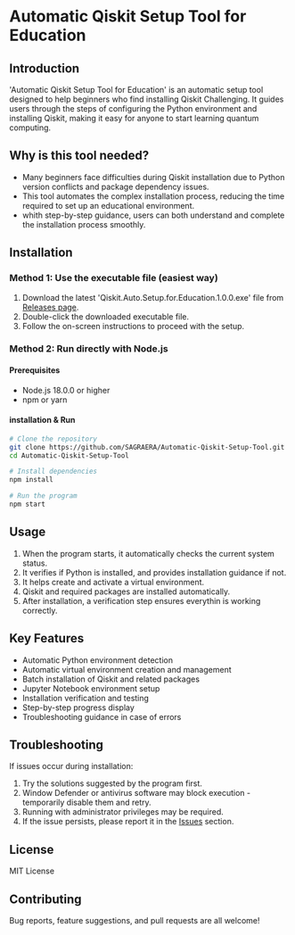 # Automatic Qiskit Setup Tool for Education

## Introduction

'Automatic Qiskit Setup Tool for Education' is an automatic setup tool designed to help beginners who find installing Qiskit Challenging. It guides users through the steps of configuring the Python environment and installing Qiskit, making it easy for anyone to start learning quantum computing.

## Why is this tool needed?

- Many beginners face difficulties during Qiskit installation due to Python version conflicts and package dependency issues.
- This tool automates the complex installation process, reducing the time required to set up an educational environment.
- whith step-by-step guidance, users can both understand and complete the installation process smoothly.

## Installation

### Method 1: Use the executable file (easiest way)

1. Download the latest 'Qiskit.Auto.Setup.for.Education.1.0.0.exe' file from [Releases page](https://github.com/SAGRAERA/Automatic-Qiskit-Setup-Tool/releases/tag/v1.0.0).
2. Double-click the downloaded executable file.
3. Follow the on-screen instructions to proceed with the setup.

### Method 2: Run directly with Node.js

#### Prerequisites

- Node.js 18.0.0 or higher
- npm or yarn

#### installation & Run

```bash
# Clone the repository
git clone https://github.com/SAGRAERA/Automatic-Qiskit-Setup-Tool.git
cd Automatic-Qiskit-Setup-Tool

# Install dependencies
npm install

# Run the program
npm start
```

## Usage

1. When the program starts, it automatically checks the current system status.
2. It verifies if Python is installed, and provides installation guidance if not.
3. It helps create and activate a virtual environment.
4. Qiskit and required packages are installed automatically.
5. After installation, a verification step ensures everythin is working correctly.

## Key Features

- Automatic Python environment detection
- Automatic virtual environment creation and management
- Batch installation of Qiskit and related packages
- Jupyter Notebook environment setup
- Installation verification and testing
- Step-by-step progress display
- Troubleshooting guidance in case of errors

## Troubleshooting

If issues occur during installation:

1. Try the solutions suggested by the program first.
2. Window Defender or antivirus software may block execution - temporarily disable them and retry.
3. Running with administrator privileges may be required.
4. If the issue persists, please report it in the [Issues](https://github.com/SAGRAERA/Automatic-Qiskit-Setup-Tool/issues) section.

## License

MIT License

## Contributing

Bug reports, feature suggestions, and pull requests are all welcome!
